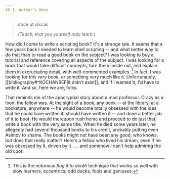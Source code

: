 ```yaml
---
38.1. Author's Note
---
```


> doce ut discas
>
> <cite>(Teach, that you yourself may learn.)</cite>

How did I come to write a scripting book? It's a strange tale. It seems that a few years back I needed to learn shell scripting -- and what better way to do that than to read a good book on the subject? I was looking to buy a tutorial and reference covering all aspects of the subject. I was looking for a book that would take difficult concepts, turn them inside out, and explain them in excruciating detail, with well-commented examples. [^1] In fact, I was looking for _this very book_, or something very much like it. Unfortunately, [[bibliography#^KOCHANREF|it didn't exist]], and if I wanted it, I'd have to write it. And so, here we are, folks.

That reminds me of the apocryphal story about a mad professor. Crazy as a loon, the fellow was. At the sight of a book, any book -- at the library, at a bookstore, anywhere -- he would become totally obsessed with the idea that he could have written it, should have written it -- and done a better job of it to boot. He would thereupon rush home and proceed to do just that, write a book with the very same title. When he died some years later, he allegedly had several thousand books to his credit, probably putting even Asimov to shame. The books might not have been any good, who knows, but does that really matter? Here's a fellow who lived his dream, even if he was obsessed by it, driven by it . . . and somehow I can't help admiring the old coot.

[^1]: This is the notorious _flog it to death_ technique that works so well with slow learners, eccentrics, odd ducks, fools and geniuses.
